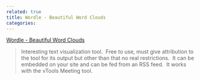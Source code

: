 ```yaml
---
related: true
title: Wordle - Beautiful Word Clouds
categories: 
---
```

[Wordle - Beautiful Word Clouds][1]

> Interesting text visualization tool.  Free to use, must give attribution
to the tool for its output but other than that no real restrictions.  It can
be embedded on your site and can be fed from an RSS feed.  It works with the
vTools Meeting tool.

[1]: http://www.wordle.net/


